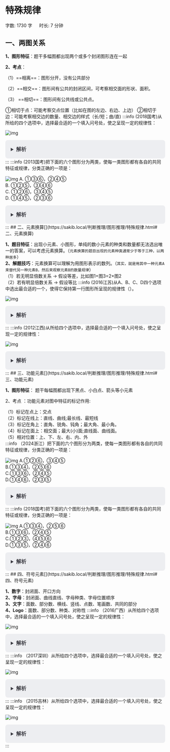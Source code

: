 # 特殊规律[](https://sakib.local/判断推理/图形推理/特殊规律.html#特殊规律)

 字数: 1730 字   时长: 7 分钟

## 一、两图关系[](https://sakib.local/判断推理/图形推理/特殊规律.html#一、两图关系)

 **1、图形特征**：题干多幅图都出现两个或多个封闭图形连在一起

 **2、考点**：

（1）==相离==：图形分开，没有公共部分

（2）==相交==：图形间有公共的封闭区间，可考察相交面的形状、面积。

 （3） ==相切==：图形间有公共线或公共点。

  ①相切于点：可能考察交点位置（比如在图的左边、右边、上边）
  ②相切于边：可能考察相交边的数量、相交边的样式（长/短；曲/直)
:::info
(2018国考)从所给的四个选项中，选择最合适的一个填入问号处，使之呈现一定的规律性：

 ![img](https://sakib-img.pages.dev/file/1747984133280_tmpbx1jo0_l.png)

<details class="details custom-block"  style="box-sizing: border-box; border: 1px solid rgba(0, 0, 0, 0); border-radius: 8px; padding: 16px 16px 8px; line-height: 24px; font-size: 16px; color: rgb(60, 60, 67); background-color: rgba(142, 150, 170, 0.14); margin: 0px !important;"><summary style="box-sizing: border-box; touch-action: manipulation; margin: 0px 0px 8px; font-weight: 700; cursor: pointer; user-select: none;">解析</summary><ol start="2" style="box-sizing: border-box; list-style: decimal; margin: 16px 0px; padding: 0px 0px 0px 1.25rem;"><li style="box-sizing: border-box; overflow-wrap: break-word; list-style: none;">元素个数较固定，优先考虑相交、相离和相接。</li><li style="box-sizing: border-box; overflow-wrap: break-word; list-style: none; margin-top: 8px;">第一个是相交，第二个是相切；第三个是相交；第四个是相切，第五个是相交。</li><li style="box-sizing: border-box; overflow-wrap: break-word; list-style: none; margin-top: 8px;">即奇数项都是相交，偶数项都是相切，故第六个需要填相切，只有D符合。故此题答案选D。</li></ol></details>
:::
:::info
(2013国考)把下面的六个图形分为两类，使每一类图形都有各自的共同特征或规律，分类正确的一项是：

 ![img](https://sakib-img.pages.dev/file/1747984126008_tmpqydx66hz.png)
A. ①③⑥，②④⑤  
 B. ①②⑤，③④⑥  
 C. ①②⑥，③④⑤  
 D. ①④⑤，②③⑥

<details class="details custom-block"  style="box-sizing: border-box; border: 1px solid rgba(0, 0, 0, 0); border-radius: 8px; padding: 16px 16px 8px; line-height: 24px; font-size: 16px; color: rgb(60, 60, 67); background-color: rgba(142, 150, 170, 0.14); margin: 0px !important;"><summary style="box-sizing: border-box; touch-action: manipulation; margin: 0px 0px 8px; font-weight: 700; cursor: pointer; user-select: none;">解析</summary><ol start="6" style="box-sizing: border-box; list-style: decimal; margin: 16px 0px; padding: 0px 0px 0px 1.25rem;"><li style="box-sizing: border-box; overflow-wrap: break-word; list-style: none;">每组图形都是由两个图形连接而成，所以观察每组图形的关系特征。</li><li style="box-sizing: border-box; overflow-wrap: break-word; list-style: none; margin-top: 8px;">①④⑤中两个图形的切线是两个元素最长的线段，②③⑥中两个图形的切线是两个元素最短的线段。</li><li style="box-sizing: border-box; overflow-wrap: break-word; list-style: none; margin-top: 8px;">正确答案为D。</li></ol></details>
:::
## 二、元素换算[](https://sakib.local/判断推理/图形推理/特殊规律.html#二、元素换算)

 **1、题目特征**：出现小元素、小图形，单纯的数小元素的种类和数量都无法选出唯一的答案，可以考虑元素换算。（`元素换算的题目出现的元素种类通常少于等于三种，以两种居多`）  
 **2、解题技巧**：元素换算可以理解为用图形表示的数列。（`其实，就是用其中一种元素A来替代另一种元素B，然后来观察元素B的数量规律`）  
（1）若无明显倍数关系 → 假设等差，比如图1+图3=2×图2  
   （2）若有明显倍数关系 → 假设等比
:::info
(2016江苏)从A、B、C、D四个选项中选出最合适的一个，使得它保持第一行图形所呈现的规律性（）。

 ![img](https://sakib-img.pages.dev/file/1747984126663_tmpszlizwpa.png)

<details class="details custom-block"  style="box-sizing: border-box; border: 1px solid rgba(0, 0, 0, 0); border-radius: 8px; padding: 16px 16px 8px; line-height: 24px; font-size: 16px; color: rgb(60, 60, 67); background-color: rgba(142, 150, 170, 0.14); margin: 0px !important;"><summary style="box-sizing: border-box; touch-action: manipulation; margin: 0px 0px 8px; font-weight: 700; cursor: pointer; user-select: none;">解析</summary><ol start="2" style="box-sizing: border-box; list-style: decimal; margin: 16px 0px; padding: 0px 0px 0px 1.25rem;"><li style="box-sizing: border-box; overflow-wrap: break-word; list-style: none;">观察发现：题干图形总共出现了2种元素，月亮和圆，且元素的数量无有效规律，考虑元素替换。</li><li style="box-sizing: border-box; overflow-wrap: break-word; list-style: none; margin-top: 8px;">尝试列等式，根据图1＋图3＝两倍图2，可得：2个月亮＋1个圆＝2个圆，即1个圆＝2个月亮；</li><li style="box-sizing: border-box; overflow-wrap: break-word; list-style: none; margin-top: 8px;">将题干图形均换算为月亮，则月亮的数量分别为：1、2、3、4、5；</li><li style="box-sizing: border-box; overflow-wrap: break-word; list-style: none; margin-top: 8px;">因此下一幅图形经换算后应含有6个月亮，选C。</li></ol></details>
:::
:::info
(2012江西)从所给四个选项中，选择最合适的一个填入问号处，使之呈现一定的规律性：

 ![img](https://sakib-img.pages.dev/file/1747984131623_tmpeuqum71f.jpg)

<details class="details custom-block"  style="box-sizing: border-box; border: 1px solid rgba(0, 0, 0, 0); border-radius: 8px; padding: 16px 16px 8px; line-height: 24px; font-size: 16px; color: rgb(60, 60, 67); background-color: rgba(142, 150, 170, 0.14); margin: 0px !important;"><summary style="box-sizing: border-box; touch-action: manipulation; margin: 0px 0px 8px; font-weight: 700; cursor: pointer; user-select: none;">解析</summary><ol start="2" style="box-sizing: border-box; list-style: decimal; margin: 16px 0px; padding: 0px 0px 0px 1.25rem;"><li style="box-sizing: border-box; overflow-wrap: break-word; list-style: none;">图形均由小元素构成，优先考虑数量规律的素。</li><li style="box-sizing: border-box; overflow-wrap: break-word; list-style: none; margin-top: 8px;">观察发现元素种类和个数均无规律，但题干中一共只出现了2种小元素，考虑元素换算。</li><li style="box-sizing: border-box; overflow-wrap: break-word; list-style: none; margin-top: 8px;">观察发现，图1与图2的小元素成倍数关系，那么图2与图3也应满足此关系，即：1星＋3圆＝2（3星＋1圆），可得到换算公式为：1圆＝5星。</li><li style="box-sizing: border-box; overflow-wrap: break-word; list-style: none; margin-top: 8px;">代入题干，将圆全部换算为星得到的数量依次为：32、16、8、4、？，所以？处图形应有2个星。</li><li style="box-sizing: border-box; overflow-wrap: break-word; list-style: none; margin-top: 8px;">故正确答案为C。</li></ol></details>
:::
## 三、功能元素[](https://sakib.local/判断推理/图形推理/特殊规律.html#三、功能元素)

 **1、图形特征**： 题干每幅图都出现下黑点、小白点、箭头等小元素

 2、考点 ：功能元素对图中特征的标记作用:

（1）标记在点上：交点  
（2）标记在线上：直线、曲线;最长线、最短线  
（3）标记在角上：直角、锐角、钝角；最大角、最小角。  
（4）标记在面上：相交面；最大(小)面;直线面、曲线面。  
（5）相对位置：上、下、左、右、内、外  
:::info
（2024浙江）把下面的六个图形分为两类，使每一类图形都有各自的共同特征或规律，分类正确的一项是：

 ![img](https://sakib-img.pages.dev/file/1747984131824_tmp4if8tl53.png)
 A.①②⑥，③④⑤  
 B.①③④，②⑤⑥  
 C.①③⑥，②④⑤  
 D.①④⑥，②③⑤

<details class="details custom-block"  style="box-sizing: border-box; border: 1px solid rgba(0, 0, 0, 0); border-radius: 8px; padding: 16px 16px 8px; line-height: 24px; font-size: 16px; color: rgb(60, 60, 67); background-color: rgba(142, 150, 170, 0.14); margin: 0px !important;"><summary style="box-sizing: border-box; touch-action: manipulation; margin: 0px 0px 8px; font-weight: 700; cursor: pointer; user-select: none;">解析</summary><ol start="6" style="box-sizing: border-box; list-style: decimal; margin: 16px 0px; padding: 0px 0px 0px 1.25rem;"><li style="box-sizing: border-box; overflow-wrap: break-word; list-style: none;">本题为分组分类题目。观察发现，每幅图形都有两个小黑点，优先考虑功能元素。</li><li style="box-sizing: border-box; overflow-wrap: break-word; list-style: none; margin-top: 8px;">图①③⑥中两个小黑点标记的两个面均相交于边，图②④⑤中两个小黑点标记的两个面均相交于点，即图①③⑥为一组，图②④⑤为一组。故正确答案为C。</li></ol></details>
:::
:::info
(2018国考)把下面的六个图形分为两类，使每一类图形都有各自的共同特征或规律，分类正确的一项是：

 ![img](https://sakib-img.pages.dev/file/1747984125651_tmpfm5ry634.png)
 A.①③④，②⑤⑥  
 B.①③⑥，②④⑤  
 C.①②③，④⑤⑥  
 D.①③⑤，②④⑥

<details class="details custom-block"  style="box-sizing: border-box; border: 1px solid rgba(0, 0, 0, 0); border-radius: 8px; padding: 16px 16px 8px; line-height: 24px; font-size: 16px; color: rgb(60, 60, 67); background-color: rgba(142, 150, 170, 0.14); margin: 0px !important;"><summary style="box-sizing: border-box; touch-action: manipulation; margin: 0px 0px 8px; font-weight: 700; cursor: pointer; user-select: none;">解析</summary><ol start="6" style="box-sizing: border-box; list-style: decimal; margin: 16px 0px; padding: 0px 0px 0px 1.25rem;"><li style="box-sizing: border-box; overflow-wrap: break-word; list-style: none;">本题为分组分类题目。观察发现每个图形都由一个小白球和一个三角形组成，考虑功能元素。</li><li style="box-sizing: border-box; overflow-wrap: break-word; list-style: none; margin-top: 8px;">功能元素具有标记位置的作用，每个小白球都挨着三角形的一个角，观察发现，①③④中小白球挨着的是三角形中最大的角，②⑤⑥中小白球挨着的是三角形中最小的角。即①③④一组，②⑤⑥一组。 故正确答案为A。</li></ol></details>
:::
## 四、符号元素[](https://sakib.local/判断推理/图形推理/特殊规律.html#四、符号元素)

 **1、数字**：封闭面、开口方向  
 **2、字母**：封闭面、曲线直线、字母种类、字母位置顺序  
 **3、文字**：面数、部分数、横线、竖线、点数、笔画数、共同的部分  
 **4、Logo**：面数、部分数、种类、对称性
:::info
（2016广西）从所给四个选项中，选择最合适的一个填入问号处，使之呈现一定的规律性：

 ![img](https://sakib-img.pages.dev/file/1747984127503_tmpa6t93l5x.png)

<details class="details custom-block"  style="box-sizing: border-box; border: 1px solid rgba(0, 0, 0, 0); border-radius: 8px; padding: 16px 16px 8px; line-height: 24px; font-size: 16px; color: rgb(60, 60, 67); background-color: rgba(142, 150, 170, 0.14); margin: 0px !important;"><summary style="box-sizing: border-box; touch-action: manipulation; margin: 0px 0px 8px; font-weight: 700; cursor: pointer; user-select: none;">解析</summary><ol start="2" style="box-sizing: border-box; list-style: decimal; margin: 16px 0px; padding: 0px 0px 0px 1.25rem;"><li style="box-sizing: border-box; overflow-wrap: break-word; list-style: none;">元素组成不同，优先考虑数量类或属性类。</li><li style="box-sizing: border-box; overflow-wrap: break-word; list-style: none; margin-top: 8px;">封闭性开放性特征明显，考虑属性类封闭性。</li><li style="box-sizing: border-box; overflow-wrap: break-word; list-style: none; margin-top: 8px;">第二步，两段式，第一段找规律，第二段应用规律。</li><li style="box-sizing: border-box; overflow-wrap: break-word; list-style: none; margin-top: 8px;">第一段中每幅图均由2 个全开放图形和 2 个有封闭空间的图形组成，第二段中前两幅图均由1 个全开放图形和 3 个有封闭空间的图形组成，依此规律，问号处应为 1 个全开放图形和 3 个有封闭空间的图形，只有 C 项符合。</li></ol></details>
:::
:::info
（2017深圳）从所给四个选项中，选择最合适的一个填入问号处，使之呈现一定的规律性：

 ![img](https://sakib-img.pages.dev/file/1747984126561_tmprd_uinn6.png)

<details class="details custom-block"  style="box-sizing: border-box; border: 1px solid rgba(0, 0, 0, 0); border-radius: 8px; padding: 16px 16px 8px; line-height: 24px; font-size: 16px; color: rgb(60, 60, 67); background-color: rgba(142, 150, 170, 0.14); margin: 0px !important;"><summary style="box-sizing: border-box; touch-action: manipulation; margin: 0px 0px 8px; font-weight: 700; cursor: pointer; user-select: none;">解析</summary><ol start="2" style="box-sizing: border-box; list-style: decimal; margin: 16px 0px; padding: 0px 0px 0px 1.25rem;"><li style="box-sizing: border-box; overflow-wrap: break-word; list-style: none;">第一组3个汉字的部分数分别为1、2、3，第二组前两个汉字部分数为4、5，?应该选一个6个部分的，只有A符合。</li></ol></details>
:::
:::info
（2015吉林）从所给四个选项中，选择最合适的一个填入问号处，使之呈现一定的规律性：

 ![img](https://sakib-img.pages.dev/file/1747984127461_tmp8vo_6opp.png)

<details class="details custom-block"  style="box-sizing: border-box; border: 1px solid rgba(0, 0, 0, 0); border-radius: 8px; padding: 16px 16px 8px; line-height: 24px; font-size: 16px; color: rgb(60, 60, 67); background-color: rgba(142, 150, 170, 0.14); margin: 0px !important;"><summary style="box-sizing: border-box; touch-action: manipulation; margin: 0px 0px 8px; font-weight: 700; cursor: pointer; user-select: none;">解析</summary><ol start="2" style="box-sizing: border-box; list-style: decimal; margin: 16px 0px; padding: 0px 0px 0px 1.25rem;"><li style="box-sizing: border-box; overflow-wrap: break-word; list-style: none;">观察已知字母发现，每组字母中均有字母“a”，并且每个单词中的“a”字的位置依次在第1、2 3、4位，下一个应该在第5位，因此答案选B。</li></ol></details>
:::


